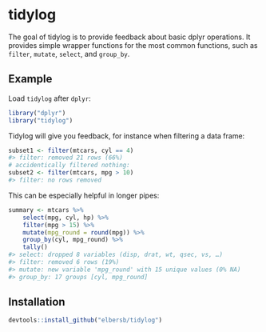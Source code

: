 
<!-- README.md is generated from README.Rmd. Please edit that file -->

# tidylog

The goal of tidylog is to provide feedback about basic dplyr operations.
It provides simple wrapper functions for the most common functions, such
as `filter`, `mutate`, `select`, and `group_by`.

## Example

Load `tidylog` after `dplyr`:

``` r
library("dplyr")
library("tidylog")
```

Tidylog will give you feedback, for instance when filtering a data
frame:

``` r
subset1 <- filter(mtcars, cyl == 4)
#> filter: removed 21 rows (66%)
# accidentically filtered nothing:
subset2 <- filter(mtcars, mpg > 10) 
#> filter: no rows removed
```

This can be especially helpful in longer pipes:

``` r
summary <- mtcars %>%
    select(mpg, cyl, hp) %>%
    filter(mpg > 15) %>%
    mutate(mpg_round = round(mpg)) %>%
    group_by(cyl, mpg_round) %>%
    tally()
#> select: dropped 8 variables (disp, drat, wt, qsec, vs, …) 
#> filter: removed 6 rows (19%) 
#> mutate: new variable 'mpg_round' with 15 unique values (0% NA) 
#> group_by: 17 groups [cyl, mpg_round]
```

## Installation

``` r
devtools::install_github("elbersb/tidylog")
```
